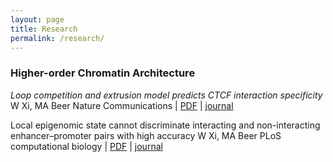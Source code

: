 ```yaml
---
layout: page
title: Research
permalink: /research/
---
```


### Higher-order Chromatin Architecture

*Loop competition and extrusion model predicts CTCF interaction specificity*
W Xi, MA Beer
Nature Communications | [PDF](https://www.nature.com/articles/s41467-021-21368-0.pdf) | [journal](https://www.nature.com/articles/s41467-021-21368-0)

Local epigenomic state cannot discriminate interacting and non-interacting enhancer–promoter pairs with high accuracy
W Xi, MA Beer
PLoS computational biology | [PDF](https://journals.plos.org/ploscompbiol/article/file?id=10.1371/journal.pcbi.1006625&type=printable) | [journal](https://journals.plos.org/ploscompbiol/article?id=10.1371/journal.pcbi.1006625)
